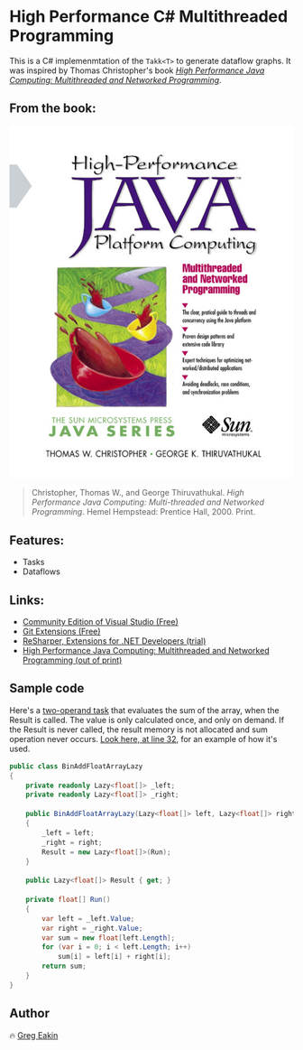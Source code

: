# High Performance C# Multithreaded Programming
This is a C# implemenmtation of the `Takk<T>` to generate dataflow graphs. It was inspired by Thomas Christopher's book
[*High Performance Java Computing: Multithreaded and Networked Programming*](http://www.oracle.com/technetwork/java/performance2-139813.html).

## From the book:
[![High Performance Java Computing: Multithreaded and Networked Programming](book.jpg)](http://www.oracle.com/technetwork/java/performance2-139813.html)
>Christopher, Thomas W., and George Thiruvathukal. 
>*High Performance Java Computing: Multi-threaded and Networked Programming*. 
>Hemel Hempstead: Prentice Hall, 2000. Print.

## Features:
- Tasks
- Dataflows

## Links:
- [Community Edition of Visual Studio (Free)](https://www.visualstudio.com/vs/community/)
- [Git Extensions (Free)](http://gitextensions.github.io/)
- [ReSharper, Extensions for .NET Developers (trial)](https://www.jetbrains.com/resharper/)
- [High Performance Java Computing: Multithreaded and Networked Programming (out of print)](http://www.oracle.com/technetwork/java/performance2-139813.html)

## Sample code
Here's a [two-operand task](HighPerformance/Textbook/Chapter07/BinAddFloatArrayLazy.cs) that evaluates the sum of the array, when the Result is called. 
The value is only calculated once, and only on demand. If the Result is never called, the result memory is not allocated and sum operation never occurs.
[Look here, at line 32](HighPerformanceTests/Textbook/Chapter07Tests/BinAddFloatArrayLazyTests.cs), for an example of how it's used.
```C#
public class BinAddFloatArrayLazy
{
    private readonly Lazy<float[]> _left;
    private readonly Lazy<float[]> _right;

    public BinAddFloatArrayLazy(Lazy<float[]> left, Lazy<float[]> right)
    {
        _left = left;
        _right = right;
        Result = new Lazy<float[]>(Run);
    }

    public Lazy<float[]> Result { get; }

    private float[] Run()
    {
        var left = _left.Value;
        var right = _right.Value;
        var sum = new float[left.Length];
        for (var i = 0; i < left.Length; i++)
            sum[i] = left[i] + right[i];
        return sum;
    }
}
```

## Author
:fire: [Greg Eakin](https://www.linkedin.com/in/gregeakin)
